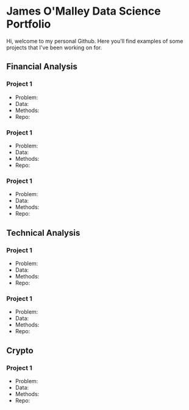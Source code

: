 # James O'Malley Data Science Portfolio

Hi, welcome to my personal Github. Here you'll find examples of some projects that I've been working on for. 

## Financial Analysis

### Project 1
- Problem:
- Data:
- Methods:
- Repo:

### Project 1
- Problem:
- Data:
- Methods:
- Repo:

### Project 1
- Problem:
- Data:
- Methods:
- Repo:

## Technical Analysis 

### Project 1
- Problem:
- Data:
- Methods:
- Repo:

### Project 1
- Problem:
- Data:
- Methods:
- Repo:


## Crypto

### Project 1
- Problem:
- Data:
- Methods:
- Repo:
